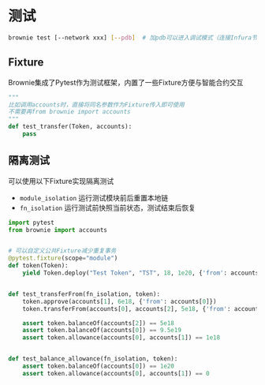 # 测试

```bash
brownie test [--network xxx] [--pdb]  # 加pdb可以进入调试模式（连接Infura节点时不支持），quit()退出
```

## Fixture

Brownie集成了Pytest作为测试框架，内置了一些Fixture方便与智能合约交互

```python
"""
比如调用accounts时，直接将同名参数作为Fixture传入即可使用
不需要再from brownie import accounts
"""
def test_transfer(Token, accounts):
    pass
```

## 隔离测试

可以使用以下Fixture实现隔离测试

- `module_isolation` 运行测试模块前后重置本地链
- `fn_isolation` 运行测试前快照当前状态，测试结束后恢复

```python
import pytest
from brownie import accounts


# 可以自定义公共Fixture减少重复事务
@pytest.fixture(scope="module")
def token(Token):
    yield Token.deploy("Test Token", "TST", 18, 1e20, {'from': accounts[0]})


def test_transferFrom(fn_isolation, token):
    token.approve(accounts[1], 6e18, {'from': accounts[0]})
    token.transferFrom(accounts[0], accounts[2], 5e18, {'from': accounts[1]})

    assert token.balanceOf(accounts[2]) == 5e18
    assert token.balanceOf(accounts[0]) == 9.5e19
    assert token.allowance(accounts[0], accounts[1]) == 1e18


def test_balance_allowance(fn_isolation, token):
    assert token.balanceOf(accounts[0]) == 1e20
    assert token.allowance(accounts[0], accounts[1]) == 0
```
